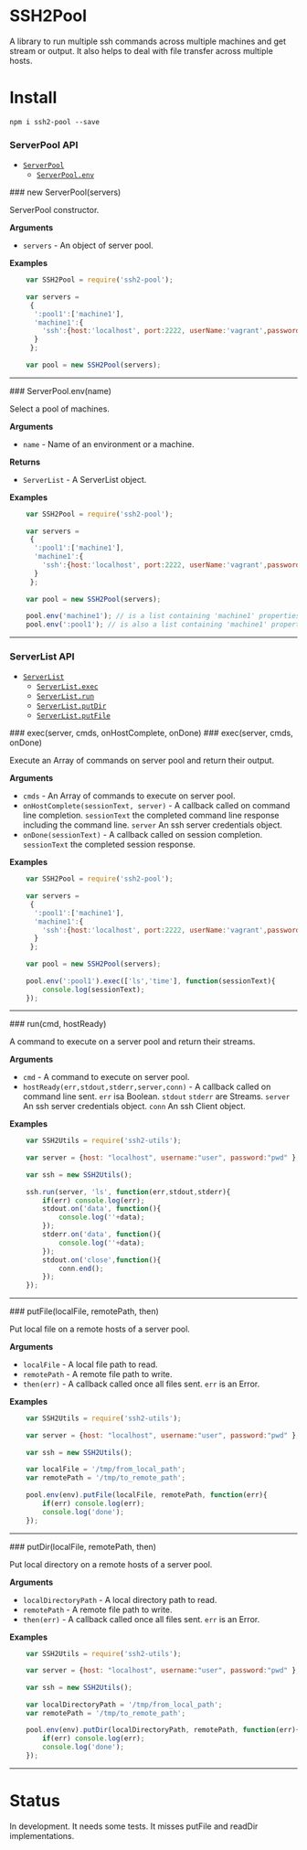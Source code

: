 # SSH2Pool

A library to run multiple ssh commands across multiple machines and get stream or output.
It also helps to deal with file transfer across multiple hosts.


# Install

```npm i ssh2-pool --save```


### ServerPool API

* [`ServerPool`](#ServerPool)
    * [`ServerPool.env`](#env)

<a name="ServerPool" />
### new ServerPool(servers)

ServerPool constructor.

__Arguments__

* `servers` - An object of server pool.

__Examples__

```js
    var SSH2Pool = require('ssh2-pool');
    
    var servers = 
     {
      ':pool1':['machine1'],
      'machine1':{
        'ssh':{host:'localhost', port:2222, userName:'vagrant',password:'vagrant'}
      }
     };
    
    var pool = new SSH2Pool(servers);
```

---------------------------------------

<a name="ServerPool.env" />
### ServerPool.env(name)

Select a pool of machines.

__Arguments__

* `name` - Name of an environment or a machine.

__Returns__

* `ServerList` - A ServerList object.

__Examples__

```js
    var SSH2Pool = require('ssh2-pool');
    
    var servers = 
     {
      ':pool1':['machine1'],
      'machine1':{
        'ssh':{host:'localhost', port:2222, userName:'vagrant',password:'vagrant'}
      }
     };
    
    var pool = new SSH2Pool(servers);
    
    pool.env('machine1'); // is a list containing 'machine1' properties
    pool.env(':pool1'); // is also a list containing 'machine1' properties
```

---------------------------------------

### ServerList API

* [`ServerList`]()
    * [`ServerList.exec`](#exec)
    * [`ServerList.run`](#run)
    * [`ServerList.putDir`](#putDir)
    * [`ServerList.putFile`](#putFile)

<a name="ServerList.exec" />
### exec(server, cmds, onHostComplete, onDone)
### exec(server, cmds, onDone)

Execute an Array of commands on server pool and return their output.

__Arguments__

* `cmds` - An Array of commands to execute on server pool.
* `onHostComplete(sessionText, server)` - A callback called on command line completion. 
    `sessionText` the completed command line response including the command line.
    `server` An ssh server credentials object.
* `onDone(sessionText)` - A callback called on session completion. 
    `sessionText` the completed session response.

__Examples__

```js
    var SSH2Pool = require('ssh2-pool');
    
    var servers = 
     {
      ':pool1':['machine1'],
      'machine1':{
        'ssh':{host:'localhost', port:2222, userName:'vagrant',password:'vagrant'}
      }
     };
    
    var pool = new SSH2Pool(servers);
    
    pool.env(':pool1').exec(['ls','time'], function(sessionText){
        console.log(sessionText);
    });
```

---------------------------------------

<a name="ServerList.run" />
### run(cmd, hostReady)

A command to execute on a server pool and return their streams.

__Arguments__

* `cmd` - A command to execute on server pool.
* `hostReady(err,stdout,stderr,server,conn)` - A callback called on command line sent. 
    `err` isa Boolean.
    `stdout` `stderr` are Streams.
    `server` An ssh server credentials object.
    `conn` An ssh Client object.

__Examples__

```js
    var SSH2Utils = require('ssh2-utils');
    
    var server = {host: "localhost", username:"user", password:"pwd" };
    
    var ssh = new SSH2Utils();
    
    ssh.run(server, 'ls', function(err,stdout,stderr){
        if(err) console.log(err);
        stdout.on('data', function(){
            console.log(''+data);
        });
        stderr.on('data', function(){
            console.log(''+data);
        });
        stdout.on('close',function(){
            conn.end();
        });
    });
```

---------------------------------------

<a name="ServerList.putFile" />
### putFile(localFile, remotePath, then)

Put local file on a remote hosts of a server pool.

__Arguments__

* `localFile` - A local file path to read.
* `remotePath` - A remote file path to write.
* `then(err)` - A callback called once all files sent. 
    `err` is an Error.

__Examples__

```js
    var SSH2Utils = require('ssh2-utils');
    
    var server = {host: "localhost", username:"user", password:"pwd" };
    
    var ssh = new SSH2Utils();
        
    var localFile = '/tmp/from_local_path';
    var remotePath = '/tmp/to_remote_path';
    
    pool.env(env).putFile(localFile, remotePath, function(err){
        if(err) console.log(err);
        console.log('done');
    });
```

---------------------------------------

<a name="ServerList.putDir" />
### putDir(localFile, remotePath, then)

Put local directory on a remote hosts of a server pool.

__Arguments__

* `localDirectoryPath` - A local directory path to read.
* `remotePath` - A remote file path to write.
* `then(err)` - A callback called once all files sent. 
    `err` is an Error.

__Examples__

```js
    var SSH2Utils = require('ssh2-utils');
    
    var server = {host: "localhost", username:"user", password:"pwd" };
    
    var ssh = new SSH2Utils();
        
    var localDirectoryPath = '/tmp/from_local_path';
    var remotePath = '/tmp/to_remote_path';
    
    pool.env(env).putDir(localDirectoryPath, remotePath, function(err){
        if(err) console.log(err);
        console.log('done');
    });
```

---------------------------------------

# Status

In development. It needs some tests. It misses putFile and readDir implementations.